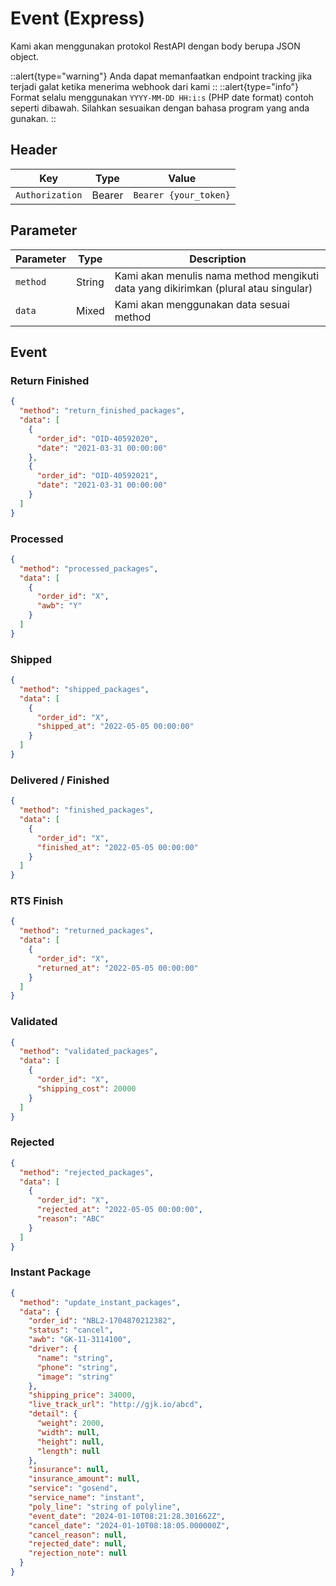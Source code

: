 # Event (Express)
Kami akan menggunakan protokol RestAPI dengan body berupa JSON object.

::alert{type="warning"}
Anda dapat memanfaatkan endpoint tracking jika terjadi galat ketika menerima webhook dari kami
::
::alert{type="info"}
Format selalu menggunakan ``YYYY-MM-DD HH:i:s`` (PHP date format) contoh seperti dibawah. Silahkan sesuaikan dengan
bahasa program yang anda gunakan.
::


## Header
| Key             | Type   | Value                 |
|-----------------|--------|-----------------------|
| `Authorization` | Bearer | `Bearer {your_token}` |

## Parameter
| Parameter  | Type   | Description                                                                         |
|------------|--------|-------------------------------------------------------------------------------------|
| ``method`` | String | Kami akan menulis nama method mengikuti data yang dikirimkan (plural atau singular) |
| ``data``   | Mixed  | Kami akan menggunakan data sesuai method                                            |

## Event

### Return Finished

```json
{
  "method": "return_finished_packages",
  "data": [
    {
      "order_id": "OID-40592020",
      "date": "2021-03-31 00:00:00"
    },
    {
      "order_id": "OID-40592021",
      "date": "2021-03-31 00:00:00"
    }
  ]
} 
```

### Processed

```json
{
  "method": "processed_packages",
  "data": [
    {
      "order_id": "X",
      "awb": "Y"
    }
  ]
}
```

### Shipped

```json
{
  "method": "shipped_packages",
  "data": [
    {
      "order_id": "X",
      "shipped_at": "2022-05-05 00:00:00"
    }
  ]
}
```

### Delivered / Finished

```json
{
  "method": "finished_packages",
  "data": [
    {
      "order_id": "X",
      "finished_at": "2022-05-05 00:00:00"
    }
  ]
}
```

### RTS Finish

```json
{
  "method": "returned_packages",
  "data": [
    {
      "order_id": "X",
      "returned_at": "2022-05-05 00:00:00"
    }
  ]
}
```

### Validated

```json
{
  "method": "validated_packages",
  "data": [
    {
      "order_id": "X",
      "shipping_cost": 20000
    }
  ]
}
```

### Rejected

```json
{
  "method": "rejected_packages",
  "data": [
    {
      "order_id": "X",
      "rejected_at": "2022-05-05 00:00:00",
      "reason": "ABC"
    }
  ]
}
```

### Instant Package
```json
{
  "method": "update_instant_packages",
  "data": {
    "order_id": "NBL2-1704870212382",
    "status": "cancel",
    "awb": "GK-11-3114100",
    "driver": {
      "name": "string",
      "phone": "string",
      "image": "string"
    },
    "shipping_price": 34000,
    "live_track_url": "http://gjk.io/abcd",
    "detail": {
      "weight": 2000,
      "width": null,
      "height": null,
      "length": null
    },
    "insurance": null,
    "insurance_amount": null,
    "service": "gosend",
    "service_name": "instant",
    "poly_line": "string of polyline",
    "event_date": "2024-01-10T08:21:28.301662Z",
    "cancel_date": "2024-01-10T08:18:05.000000Z",
    "cancel_reason": null,
    "rejected_date": null,
    "rejection_note": null
  }
}
```
